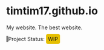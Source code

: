 timtim17.github.io
==================

My website. The best website.

<div style="border-left:grey 5px solid"> Project Status: <span style="padding: 5px;background-color: #E5BF00;border-radius: 5px;border: 0;">WIP</span></div>
